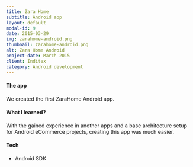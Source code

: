 ```yaml
---
title: Zara Home
subtitle: Android app
layout: default
modal-id: 9
date: 2015-03-29
img: zarahome-android.png
thumbnail: zarahome-android.png
alt: Zara Home Android
project-date: March 2015
client: Inditex
category: Android development
---
```


#### The app
We created the first ZaraHome Android app.

#### What I learned?
With the gained experience in another apps and a base architecture setup for Android eCommerce projects, creating this app was much easier.

#### Tech
- Android SDK

